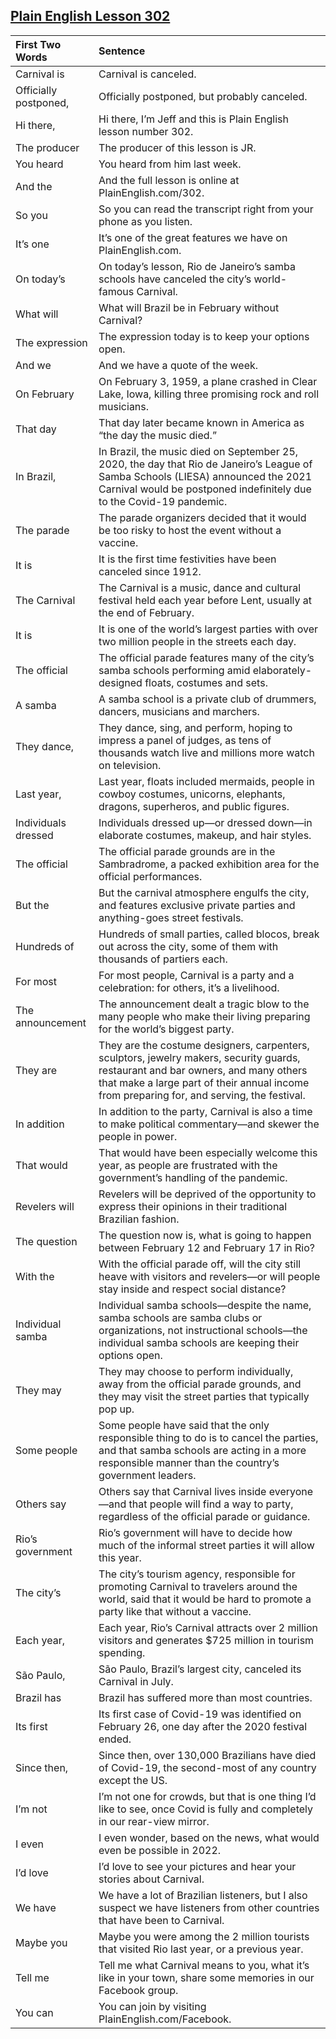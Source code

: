 ## [Plain English Lesson 302](https://PlainEnglish.com/number/302/) 
 
|First Two Words       |Sentence                                                                                                                                                                                                                        | 
|:---------------------|:-------------------------------------------------------------------------------------------------------------------------------------------------------------------------------------------------------------------------------| 
|Carnival is           |Carnival is canceled.                                                                                                                                                                                                           | 
|Officially postponed, |Officially postponed, but probably canceled.                                                                                                                                                                                    | 
|Hi there,             |Hi there, I’m Jeff and this is Plain English lesson number 302.                                                                                                                                                                 | 
|The producer          |The producer of this lesson is JR.                                                                                                                                                                                              | 
|You heard             |You heard from him last week.                                                                                                                                                                                                   | 
|And the               |And the full lesson is online at PlainEnglish.com/302.                                                                                                                                                                          | 
|So you                |So you can read the transcript right from your phone as you listen.                                                                                                                                                             | 
|It’s one              |It’s one of the great features we have on PlainEnglish.com.                                                                                                                                                                     | 
|On today’s            |On today’s lesson, Rio de Janeiro’s samba schools have canceled the city’s world-famous Carnival.                                                                                                                               | 
|What will             |What will Brazil be in February without Carnival?                                                                                                                                                                               | 
|The expression        |The expression today is to keep your options open.                                                                                                                                                                              | 
|And we                |And we have a quote of the week.                                                                                                                                                                                                | 
|On February           |On February 3, 1959, a plane crashed in Clear Lake, Iowa, killing three promising rock and roll musicians.                                                                                                                      | 
|That day              |That day later became known in America as “the day the music died.”                                                                                                                                                             | 
|In Brazil,            |In Brazil, the music died on September 25, 2020, the day that Rio de Janeiro’s League of Samba Schools (LIESA) announced the 2021 Carnival would be postponed indefinitely due to the Covid-19 pandemic.                        | 
|The parade            |The parade organizers decided that it would be too risky to host the event without a vaccine.                                                                                                                                   | 
|It is                 |It is the first time festivities have been canceled since 1912.                                                                                                                                                                 | 
|The Carnival          |The Carnival is a music, dance and cultural festival held each year before Lent, usually at the end of February.                                                                                                                | 
|It is                 |It is one of the world’s largest parties with over two million people in the streets each day.                                                                                                                                  | 
|The official          |The official parade features many of the city’s samba schools performing amid elaborately-designed floats, costumes and sets.                                                                                                   | 
|A samba               |A samba school is a private club of drummers, dancers, musicians and marchers.                                                                                                                                                  | 
|They dance,           |They dance, sing, and perform, hoping to impress a panel of judges, as tens of thousands watch live and millions more watch on television.                                                                                      | 
|Last year,            |Last year, floats included mermaids, people in cowboy costumes, unicorns, elephants, dragons, superheros, and public figures.                                                                                                   | 
|Individuals dressed   |Individuals dressed up—or dressed down—in elaborate costumes, makeup, and hair styles.                                                                                                                                          | 
|The official          |The official parade grounds are in the Sambradrome, a packed exhibition area for the official performances.                                                                                                                     | 
|But the               |But the carnival atmosphere engulfs the city, and features exclusive private parties and anything-goes street festivals.                                                                                                        | 
|Hundreds of           |Hundreds of small parties, called blocos, break out across the city, some of them with thousands of partiers each.                                                                                                              | 
|For most              |For most people, Carnival is a party and a celebration: for others, it’s a livelihood.                                                                                                                                          | 
|The announcement      |The announcement dealt a tragic blow to the many people who make their living preparing for the world’s biggest party.                                                                                                          | 
|They are              |They are the costume designers, carpenters, sculptors, jewelry makers, security guards, restaurant and bar owners, and many others that make a large part of their annual income from preparing for, and serving, the festival. | 
|In addition           |In addition to the party, Carnival is also a time to make political commentary—and skewer the people in power.                                                                                                                  | 
|That would            |That would have been especially welcome this year, as people are frustrated with the government’s handling of the pandemic.                                                                                                     | 
|Revelers will         |Revelers will be deprived of the opportunity to express their opinions in their traditional Brazilian fashion.                                                                                                                  | 
|The question          |The question now is, what is going to happen between February 12 and February 17 in Rio?                                                                                                                                        | 
|With the              |With the official parade off, will the city still heave with visitors and revelers—or will people stay inside and respect social distance?                                                                                      | 
|Individual samba      |Individual samba schools—despite the name, samba schools are samba clubs or organizations, not instructional schools—the individual samba schools are keeping their options open.                                               | 
|They may              |They may choose to perform individually, away from the official parade grounds, and they may visit the street parties that typically pop up.                                                                                    | 
|Some people           |Some people have said that the only responsible thing to do is to cancel the parties, and that samba schools are acting in a more responsible manner than the country’s government leaders.                                     | 
|Others say            |Others say that Carnival lives inside everyone—and that people will find a way to party, regardless of the official parade or guidance.                                                                                         | 
|Rio’s government      |Rio’s government will have to decide how much of the informal street parties it will allow this year.                                                                                                                           | 
|The city’s            |The city’s tourism agency, responsible for promoting Carnival to travelers around the world, said that it would be hard to promote a party like that without a vaccine.                                                         | 
|Each year,            |Each year, Rio’s Carnival attracts over 2 million visitors and generates $725 million in tourism spending.                                                                                                                      | 
|São Paulo,            |São Paulo, Brazil’s largest city, canceled its Carnival in July.                                                                                                                                                                | 
|Brazil has            |Brazil has suffered more than most countries.                                                                                                                                                                                   | 
|Its first             |Its first case of Covid-19 was identified on February 26, one day after the 2020 festival ended.                                                                                                                                | 
|Since then,           |Since then, over 130,000 Brazilians have died of Covid-19, the second-most of any country except the US.                                                                                                                        | 
|I’m not               |I’m not one for crowds, but that is one thing I’d like to see, once Covid is fully and completely in our rear-view mirror.                                                                                                      | 
|I even                |I even wonder, based on the news, what would even be possible in 2022.                                                                                                                                                          | 
|I’d love              |I’d love to see your pictures and hear your stories about Carnival.                                                                                                                                                             | 
|We have               |We have a lot of Brazilian listeners, but I also suspect we have listeners from other countries that have been to Carnival.                                                                                                     | 
|Maybe you             |Maybe you were among the 2 million tourists that visited Rio last year, or a previous year.                                                                                                                                     | 
|Tell me               |Tell me what Carnival means to you, what it’s like in your town, share some memories in our Facebook group.                                                                                                                     | 
|You can               |You can join by visiting PlainEnglish.com/Facebook.                                                                                                                                                                             |
